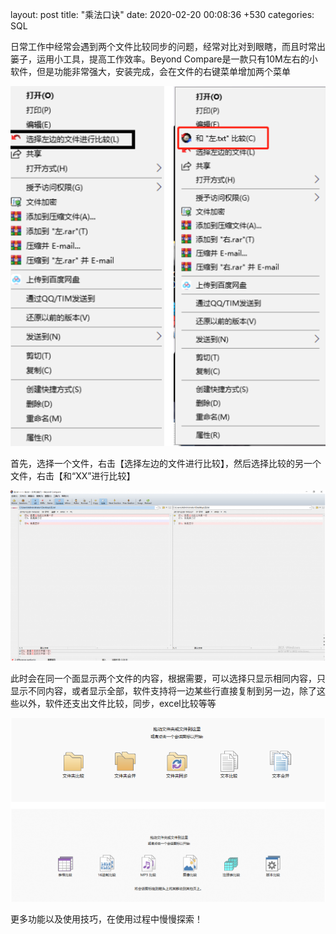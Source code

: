 layout: post
title:  "乘法口诀"
date:   2020-02-20 00:08:36 +530
categories: SQL

日常工作中经常会遇到两个文件比较同步的问题，经常对比对到眼瞎，而且时常出篓子，运用小工具，提高工作效率。Beyond Compare是一款只有10M左右的小软件，但是功能非常强大，安装完成，会在文件的右键菜单增加两个菜单

![image-20200220182019403](../assets/image-20200220182019403.png)

首先，选择一个文件，右击【选择左边的文件进行比较】，然后选择比较的另一个文件，右击【和“XX”进行比较】

![image-20200220182058082](../assets/image-20200220182058082.png)

此时会在同一个面显示两个文件的内容，根据需要，可以选择只显示相同内容，只显示不同内容，或者显示全部，软件支持将一边某些行直接复制到另一边，除了这些以外，软件还支出文件比较，同步，excel比较等等

![image-20200220182133908](../assets/image-20200220182133908.png)

更多功能以及使用技巧，在使用过程中慢慢探索！